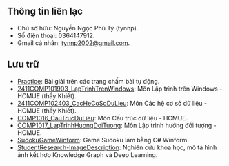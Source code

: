 ## Thông tin liên lạc
- Chủ sở hữu: Nguyễn Ngọc Phú Tỷ (tynnp).
- Số điện thoại: 0364147912.
- Gmail cá nhân: tynnp2002@gmail.com.

## Lưu trữ
- [Practice](https://github.com/tynnp/Practice): Bài giải trên các trang chấm bài tự động.
- [2411COMP101903_LapTrinhTrenWindows](https://github.com/tynnp/2411COMP101903_LapTrinhTrenWindows): Môn Lập trình trên Windows - HCMUE (thầy Khiết).
- [2411COMP102403_CacHeCoSoDuLieu](https://github.com/tynnp/2411COMP102403_CacHeCoSoDuLieu): Môn Các hệ cơ sở dữ liệu - HCMUE (thầy Khiết).
- [COMP1016_CauTrucDuLieu](https://github.com/tynnp/COMP1601_CauTrucDuLieu): Môn Cấu trúc dữ liệu - HCMUE.
- [COMP1017_LapTrinhHuongDoiTuong](https://github.com/tynnp/COMP1017_LapTrinhHuongDoiTuong): Môn Lập trình hướng đối tượng - HCMUE.
- [SudokuGameWinform](https://github.com/tynnp/SudokuGameWinform): Game Sudoku làm bằng C# Winform. 
- [StudentResearch-ImageDescription](https://github.com/tynnp/StudentResearch-ImageDescription): Nghiên cứu khoa học, mô tả hình ảnh kết hợp Knowledge Graph và Deep Learning.
